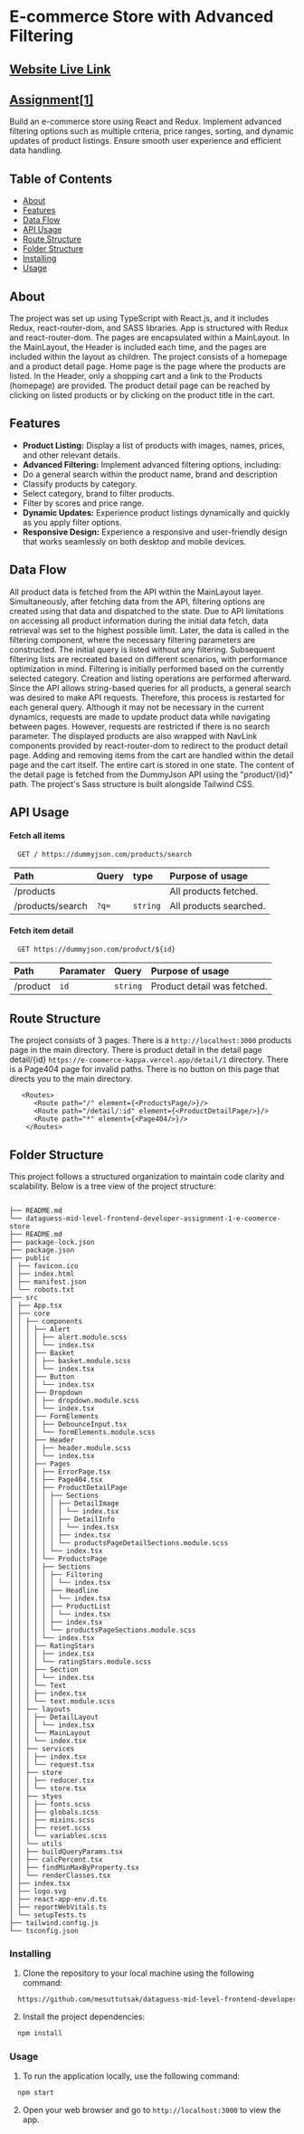 # ​E-commerce Store with Advanced Filtering  
## [Website Live Link](https://e-coomerce-kappa.vercel.app/)

## [Assignment[1]](https://www.dataguess.com/career-mid-level-frontend-developer-assignment)

Build an e-commerce store using React and Redux. Implement advanced filtering options such as multiple criteria, price ranges, sorting, and dynamic updates of product listings. Ensure smooth user experience and efficient data handling.

## Table of Contents
- [About](#about)
- [Features](#features) 
- [Data Flow](#data-flow)
- [API Usage](#api-usage)
- [Route Structure](#route-structure)
- [Folder Structure](#folder-structure)
- [Installing](#installing)
- [Usage](#usage)

## About

The project was set up using  TypeScript with React.js, and it includes Redux, react-router-dom, and SASS libraries. App is structured with Redux and react-router-dom. The pages are encapsulated within a MainLayout. In the MainLayout, the Header is included each time, and the pages are included within the layout as children. The project consists of a homepage and a product detail page. Home page is the page where the products are listed. In the Header, only a shopping cart and a link to the Products (homepage) are provided. The product detail page can be reached by clicking on listed products or by clicking on the product title in the cart.

## Features

- **Product Listing:** Display a list of products with images, names, prices, and other relevant details.
- **Advanced Filtering:** Implement advanced filtering options, including:
- Do a general search within the product name, brand and description
- Classify products by category.
- Select category, brand to filter products.
- Filter by scores and price range.
- **Dynamic Updates:** Experience product listings dynamically and quickly as you apply filter options.
- **Responsive Design:** Experience a responsive and user-friendly design that works seamlessly on both desktop and mobile devices.

## Data Flow

All product data is fetched from the API within the MainLayout layer. Simultaneously, after fetching data from the API, filtering options are created using that data and dispatched to the state. Due to API limitations on accessing all product information during the initial data fetch, data retrieval was set to the highest possible limit. Later, the data is called in the filtering component, where the necessary filtering parameters are constructed. The initial query is listed without any filtering. Subsequent filtering lists are recreated based on different scenarios, with performance optimization in mind. Filtering is initially performed based on the currently selected category. Creation and listing operations are performed afterward. Since the API allows string-based queries for all products, a general search was desired to make API requests. Therefore, this process is restarted for each general query. Although it may not be necessary in the current dynamics, requests are made to update product data while navigating between pages. However, requests are restricted if there is no search parameter. The displayed products are also wrapped with NavLink components provided by react-router-dom to redirect to the product detail page. Adding and removing items from the cart are handled within the detail page and the cart itself. The entire cart is stored in one state. The content of the detail page is fetched from the DummyJson API using the "product/{id}" path. The project's Sass structure is built alongside Tailwind CSS.

## API Usage

#### Fetch all items

```http
  GET / https://dummyjson.com/products/search
```

| Path | Query     | type    | Purpose of usage                |
| :-------- | :------- | :------- | :------------------------- |
| /products |  |  | All products fetched. |
| /products/search | `?q=` | `string` | All products searched. |

#### Fetch item detail

```http
  GET https://dummyjson.com/product/${id}
```

| Path | Paramater | Query     | Purpose of usage                       |
 :-------- | :-------- | :------- | :-------------------------------- |
| /product     | `id`      | `string` | Product detail was fetched. |

## Route Structure

The project consists of 3 pages. There is a `http://localhost:3000` products page in the main directory. There is product detail in the detail page detail/{id} `https://e-coomerce-kappa.vercel.app/detail/1` directory. There is a Page404 page for invalid paths. There is no button on this page that directs you to the main directory.
```
   <Routes>
      <Route path="/" element={<ProductsPage/>}/>
      <Route path="/detail/:id" element={<ProductDetailPage/>}/>
      <Route path="*" element={<Page404/>}/>
    </Routes>

```

## Folder Structure

This project follows a structured organization to maintain code clarity and scalability. Below is a tree view of the project structure:
```

├── README.md
└── dataguess-mid-level-frontend-developer-assignment-1-e-coomerce-store
├── README.md
├── package-lock.json
├── package.json
├── public
│ ├── favicon.ico
│ ├── index.html
│ ├── manifest.json
│ └── robots.txt
├── src
│ ├── App.tsx
│ ├── core
│ │ ├── components
│ │ │ ├── Alert
│ │ │ │ ├── alert.module.scss
│ │ │ │ └── index.tsx
│ │ │ ├── Basket
│ │ │ │ ├── basket.module.scss
│ │ │ │ └── index.tsx
│ │ │ ├── Button
│ │ │ │ └── index.tsx
│ │ │ ├── Dropdown
│ │ │ │ ├── dropdown.module.scss
│ │ │ │ └── index.tsx
│ │ │ ├── FormElements
│ │ │ │ ├── DebounceInput.tsx
│ │ │ │ └── formElements.module.scss
│ │ │ ├── Header
│ │ │ │ ├── header.module.scss
│ │ │ │ └── index.tsx
│ │ │ ├── Pages
│ │ │ │ ├── ErrorPage.tsx
│ │ │ │ ├── Page404.tsx
│ │ │ │ ├── ProductDetailPage
│ │ │ │ │ ├── Sections
│ │ │ │ │ │ ├── DetailImage
│ │ │ │ │ │ │ └── index.tsx
│ │ │ │ │ │ ├── DetailInfo
│ │ │ │ │ │ │ └── index.tsx
│ │ │ │ │ │ ├── index.tsx
│ │ │ │ │ │ └── productsPageDetailSections.module.scss
│ │ │ │ │ └── index.tsx
│ │ │ │ └── ProductsPage
│ │ │ │ ├── Sections
│ │ │ │ │ ├── Filtering
│ │ │ │ │ │ └── index.tsx
│ │ │ │ │ ├── Headline
│ │ │ │ │ │ └── index.tsx
│ │ │ │ │ ├── ProductList
│ │ │ │ │ │ └── index.tsx
│ │ │ │ │ ├── index.tsx
│ │ │ │ │ └── productsPageSections.module.scss
│ │ │ │ └── index.tsx
│ │ │ ├── RatingStars
│ │ │ │ ├── index.tsx
│ │ │ │ └── ratingStars.module.scss
│ │ │ ├── Section
│ │ │ │ └── index.tsx
│ │ │ └── Text
│ │ │ ├── index.tsx
│ │ │ └── text.module.scss
│ │ ├── layouts
│ │ │ ├── DetailLayout
│ │ │ │ └── index.tsx
│ │ │ └── MainLayout
│ │ │ └── index.tsx
│ │ ├── services
│ │ │ ├── index.tsx
│ │ │ └── request.tsx
│ │ ├── store
│ │ │ ├── reducer.tsx
│ │ │ └── store.tsx
│ │ ├── styes
│ │ │ ├── fonts.scss
│ │ │ ├── globals.scss
│ │ │ ├── mixins.scss
│ │ │ ├── reset.scss
│ │ │ └── variables.scss
│ │ └── utils
│ │ ├── buildQueryParams.tsx
│ │ ├── calcPercent.tsx
│ │ ├── findMinMaxByProperty.tsx
│ │ └── renderClasses.tsx
│ ├── index.tsx
│ ├── logo.svg
│ ├── react-app-env.d.ts
│ ├── reportWebVitals.ts
│ └── setupTests.ts
├── tailwind.config.js
└── tsconfig.json
```


### Installing

1. Clone the repository to your local machine using the following command:

```bash
  https://github.com/mesuttutsak/dataguess-mid-level-frontend-developer-assignment-1-e-coomerce-store.git
```

2. Install the project dependencies:

```bash
  npm install
```

### Usage

1. To run the application locally, use the following command:

```bash
  npm start
```


2. Open your web browser and go to `http://localhost:3000` to view the app.

